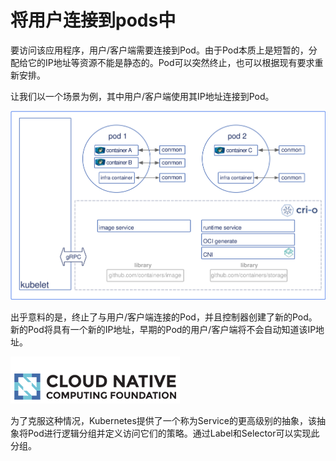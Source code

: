 # 将用户连接到pods中

要访问该应用程序，用户/客户端需要连接到Pod。由于Pod本质上是短暂的，分配给它的IP地址等资源不能是静态的。Pod可以突然终止，也可以根据现有要求重新安排。

让我们以一个场景为例，其中用户/客户端使用其IP地址连接到Pod。

![A Scenario Where a User Is Connected to a Pod via Its IP Address](../../.gitbook/assets/image.png)

出乎意料的是，终止了与用户/客户端连接的Pod，并且控制器创建了新的Pod。新的Pod将具有一个新的IP地址，早期的Pod的用户/客户端将不会自动知道该IP地址。

![A New Pod Is Created After the Old One Terminated Unexpectedly](../../.gitbook/assets/image%20%282%29.png)

为了克服这种情况，Kubernetes提供了一个称为Service的更高级别的抽象，该抽象将Pod进行逻辑分组并定义访问它们的策略。通过Label和Selector可以实现此分组。

